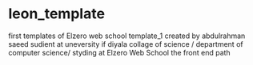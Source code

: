 # leon_template
first templates of Elzero web school template_1
created by abdulrahman saeed sudient at uneversity if diyala
collage of science / department of computer science/
styding at Elzero Web School the front end path
